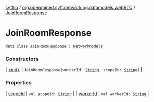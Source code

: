 [syftlib](../../index.md) / [org.openmined.syft.networking.datamodels.webRTC](../index.md) / [JoinRoomResponse](./index.md)

# JoinRoomResponse

`data class JoinRoomResponse : `[`NetworkModels`](../../org.openmined.syft.networking.datamodels/-network-models/index.md)

### Constructors

| [&lt;init&gt;](-init-.md) | `JoinRoomResponse(workerId: `[`String`](https://kotlinlang.org/api/latest/jvm/stdlib/kotlin/-string/index.html)`, scopeId: `[`String`](https://kotlinlang.org/api/latest/jvm/stdlib/kotlin/-string/index.html)`)` |

### Properties

| [scopeId](scope-id.md) | `val scopeId: `[`String`](https://kotlinlang.org/api/latest/jvm/stdlib/kotlin/-string/index.html) |
| [workerId](worker-id.md) | `val workerId: `[`String`](https://kotlinlang.org/api/latest/jvm/stdlib/kotlin/-string/index.html) |

